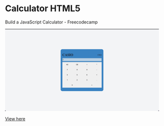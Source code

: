 # Calculator HTML5

Build a JavaScript Calculator - Freecodecamp

![alt](https://github.com/christiandbf/html5-calculator/blob/master/sample.png)

[View here](https://christiandbf.github.io/html5-calculator/)

